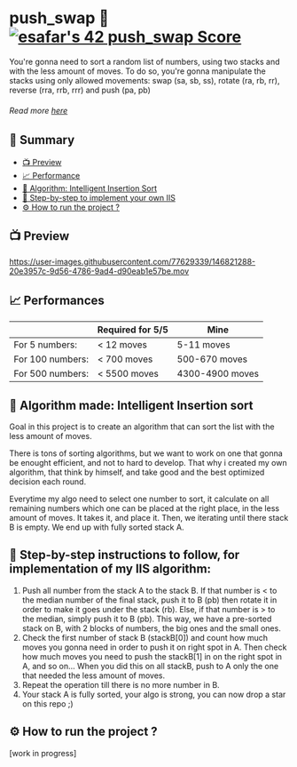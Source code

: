 # push_swap 🧮 [![esafar's 42 push_swap Score](https://badge42.vercel.app/api/v2/cl6l739qg00490gialxmtgsrk/project/2346756)](https://github.com/JaeSeoKim/badge42)
You're gonna need to sort a random list of numbers, using two stacks and with the less amount of moves. To do so, you're gonna manipulate the stacks using only allowed movements: swap (sa, sb, ss), rotate (ra, rb, rr), reverse (rra, rrb, rrr) and push (pa, pb)

###### Read more [here](https://cdn.intra.42.fr/pdf/pdf/39493/en.subject.pdf)

## 📔 Summary

 - [📺 Preview](#-preview)
 - [📈 Performance](#-preview)
 - [🧮 Algorithm: Intelligent Insertion Sort](#-preview)
 - [👣 Step-by-step to implement your own IIS](#-preview)
 - [⚙️ How to run the project ?](#-preview)

## 📺 Preview

https://user-images.githubusercontent.com/77629339/146821288-20e3957c-9d56-4786-9ad4-d90eab1e57be.mov

## 📈 Performances  
  
| | Required for 5/5 | Mine |
| ------------- | ------------- | ------------- |
| For 5 numbers:  | < 12 moves | 5-11 moves |
| For 100 numbers:  | < 700 moves | 500-670 moves |
| For 500 numbers:  | < 5500 moves | 4300-4900 moves |

## 🧮 Algorithm made: Intelligent Insertion sort  
  
Goal in this project is to create an algorithm that can sort the list with the less amount of moves.  
  
There is tons of sorting algorithms, but we want to work on one that gonna be enought efficient, and not to hard to develop.  That why i created my own algorithm, that think by himself, and take good and the best optimized decision each round.  
  
Everytime my algo need to select one number to sort, it calculate on all remaining numbers which one can be placed at the right place, in the less amount of moves. It takes it, and place it. Then, we iterating until there stack B is empty. We end up with fully sorted stack A.

## 👣 Step-by-step instructions to follow, for implementation of my IIS algorithm:   
1. Push all number from the stack A to the stack B. If that number is < to the median number of the final stack, push it to B (pb) then rotate it in order to make it goes under the stack (rb). Else, if that number is > to the median, simply push it to B (pb). This way, we have a pre-sorted stack on B, with 2 blocks of numbers, the big ones and the small ones.  
2. Check the first number of stack B (stackB[0]) and count how much moves you gonna need in order to push it on right spot in A. Then check how much moves you need to push the stackB[1] in on the right spot in A, and so on... When you did this on all stackB, push to A only the one that needed the less amount of moves.  
3. Repeat the operation till there is no more number in B.  
4. Your stack A is fully sorted, your algo is strong, you can now drop a star on this repo ;)

## ⚙️ How to run the project ?

[work in progress]
